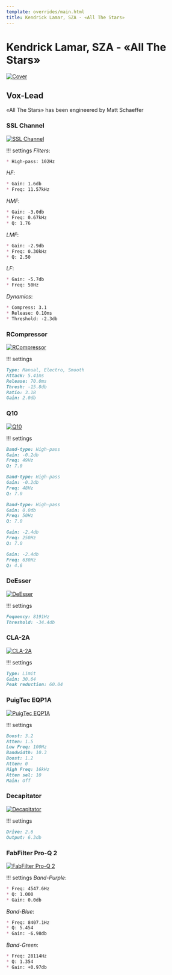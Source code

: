 ```yaml
---
template: overrides/main.html
title: Kendrick Lamar, SZA - «All The Stars»
---
```


# Kendrick Lamar, SZA - «All The Stars»

[![Cover][1]][1]

  [1]: assets/images/chains/kendrick-lamar-sza-all-the-stars/cover.png

## Vox-Lead

«All The Stars» has been engineered by Matt Schaeffer

### SSL Channel

[![SSL Channel][2]][2]

  [2]: assets/images/chains/kendrick-lamar-sza-all-the-stars/sslchannel.png

!!! settings
_Filters_:
``` markdown
* High-pass: 102Hz
```
_HF_:
``` markdown
* Gain: 1.6db
* Freq: 11.57kHz
```
_HMF_:
``` markdown
* Gain: -3.0db
* Freq: 0.67kHz
* Q: 1.76
```
_LMF_:
``` markdown
* Gain: -2.9db
* Freq: 0.30kHz
* Q: 2.50
```
_LF_:
``` markdown
* Gain: -5.7db
* Freq: 50Hz
```
_Dynamics_:
``` markdown
* Compress: 3.1
* Release: 0.10ms
* Threshold: -2.3db
```

### RCompressor

[![RCompressor][3]][3]

  [3]: assets/images/chains/kendrick-lamar-sza-all-the-stars/rcompressor.png

!!! settings
``` markdown
Type: Manual, Electro, Smooth
Attack: 5.41ms
Release: 70.0ms
Thresh: -15.8db
Ratio: 3.18
Gain: 2.0db
```

### Q10

[![Q10][4]][4]

  [4]: assets/images/chains/kendrick-lamar-sza-all-the-stars/q10.png

!!! settings
``` markdown
Band-type: High-pass
Gain: -0.2db
Freq: 49Hz
Q: 7.0
```
``` markdown
Band-type: High-pass
Gain: -0.2db
Freq: 48Hz
Q: 7.0
```
``` markdown
Band-type: High-pass
Gain: 0.0db
Freq: 50Hz
Q: 7.0
```
``` markdown
Gain: -2.4db
Freq: 250Hz
Q: 7.0
```
``` markdown
Gain: -2.4db
Freq: 630Hz
Q: 4.6
```

### DeEsser

[![DeEsser][5]][5]

  [5]: assets/images/chains/kendrick-lamar-sza-all-the-stars/deesser.png

!!! settings
``` markdown
Fequency: 8191Hz
Threshold: -34.4db
```

### CLA-2A

[![CLA-2A][6]][6]

  [6]: assets/images/chains/kendrick-lamar-sza-all-the-stars/cla2a.png

!!! settings
``` markdown
Type: Limit
Gain: 30.64
Peak reduction: 60.04
```

### PuigTec EQP1A

[![PuigTec EQP1A][7]][7]

  [7]: assets/images/chains/kendrick-lamar-sza-all-the-stars/puigtecheqp1a.png

!!! settings
``` markdown
Boost: 3.2
Atten: 1.5
Low Freq: 100Hz
Bandwidth: 10.3
Boost: 1.2
Atten: 0
High Freq: 16kHz
Atten sel: 10
Main: Off
```

### Decapitator

[![Decapitator][8]][8]

  [8]: assets/images/chains/kendrick-lamar-sza-all-the-stars/decapitator.png

!!! settings
``` markdown
Drive: 2.6
Output: 6.3db
```

### FabFilter Pro-Q 2

[![FabFilter Pro-Q 2][9]][9]

  [9]: assets/images/chains/kendrick-lamar-sza-all-the-stars/fabfilterproq2.png

!!! settings
_Band-Purple_:
``` markdown
* Freq: 4547.6Hz
* Q: 1.000
* Gain: 0.0db
```
_Band-Blue_:
``` markdown
* Freq: 8407.1Hz
* Q: 5.454
* Gain: -6.98db
```
_Band-Green_:
``` markdown
* Freq: 28114Hz
* Q: 1.354
* Gain: +0.97db
```

[^1]:
    Always remember that these presets are not 100% suitable for your vocal abilities.
[^2]:
    This material has been published for informational purposes only.